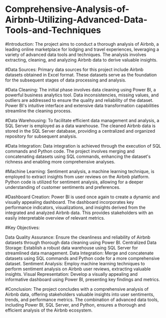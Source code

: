 # Comprehensive-Analysis-of-Airbnb-Utilizing-Advanced-Data-Tools-and-Techniques

#Introduction:
The project aims to conduct a thorough analysis of Airbnb, a leading online marketplace for lodging and travel experiences, leveraging a variety of advanced data tools and techniques. The analysis involves extracting, cleaning, and analyzing Airbnb data to derive valuable insights.

#Data Sources:
Primary data sources for this project include Airbnb datasets obtained in Excel format. These datasets serve as the foundation for the subsequent stages of data processing and analysis.

#Data Cleaning:
The initial phase involves data cleaning using Power BI, a powerful business analytics tool. Data inconsistencies, missing values, and outliers are addressed to ensure the quality and reliability of the dataset. Power BI's intuitive interface and extensive data transformation capabilities streamline the cleaning process.

#Data Warehousing:
To facilitate efficient data management and analysis, a SQL Server is employed as a data warehouse. The cleaned Airbnb data is stored in the SQL Server database, providing a centralized and organized repository for subsequent analysis.

#Data Integration:
Data integration is achieved through the execution of SQL commands and Python code. The project involves merging and concatenating datasets using SQL commands, enhancing the dataset's richness and enabling more comprehensive analyses.

#Machine Learning:
Sentiment analysis, a machine learning technique, is employed to extract insights from user reviews on the Airbnb platform. Python code is utilized for sentiment analysis, allowing for a deeper understanding of customer sentiments and preferences.

#Dashboard Creation:
Power BI is used once again to create a dynamic and visually appealing dashboard. The dashboard incorporates key performance indicators, visualizations, and insights derived from the integrated and analyzed Airbnb data. This provides stakeholders with an easily interpretable overview of relevant metrics.

#Key Objectives:

Data Quality Assurance: Ensure the cleanliness and reliability of Airbnb datasets through thorough data cleaning using Power BI.
Centralized Data Storage: Establish a robust data warehouse using SQL Server for streamlined data management.
Data Integration: Merge and concatenate datasets using SQL commands and Python code for a more comprehensive dataset.
Sentiment Analysis: Employ machine learning techniques to perform sentiment analysis on Airbnb user reviews, extracting valuable insights.
Visual Representation: Develop a visually appealing and informative dashboard using Power BI, presenting key findings and metrics.

#Conclusion:
The project concludes with a comprehensive analysis of Airbnb data, offering stakeholders valuable insights into user sentiments, trends, and performance metrics. The combination of advanced data tools, including Power BI, SQL Server, and Python, ensures a thorough and efficient analysis of the Airbnb ecosystem.
